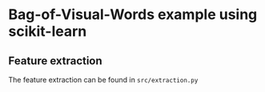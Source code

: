 Bag-of-Visual-Words example using scikit-learn
==============================================

Feature extraction
------------------

The feature extraction can be found in `src/extraction.py`
